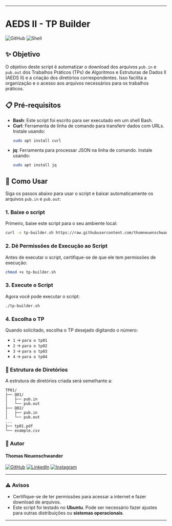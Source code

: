
---

# AEDS II - TP Builder

![GitHub](https://img.shields.io/github/license/thomneuenschwander/aeds2-tp-downloader)
![Shell](https://img.shields.io/badge/Shell-Bash-blue)

## ✨ Objetivo

O objetivo deste script é automatizar o download dos arquivos `pub.in` e `pub.out` dos Trabalhos Práticos (TPs) de Algoritmos e Estruturas de Dados II (AEDS II) e a criação dos diretórios correspondentes. Isso facilita a organização e o acesso aos arquivos necessários para os trabalhos práticos.

## 📋 Pré-requisitos

- **Bash**: Este script foi escrito para ser executado em um shell Bash.
- **Curl**: Ferramenta de linha de comando para transferir dados com URLs. Instale usando:
  ```bash
  sudo apt install curl
  ```
- **jq**: Ferramenta para processar JSON na linha de comando. Instale usando:
  ```bash
  sudo apt install jq
  ```

## 🚀 Como Usar

Siga os passos abaixo para usar o script e baixar automaticamente os arquivos `pub.in` e `pub.out`:

### 1. Baixe o script

Primeiro, baixe este script para o seu ambiente local:

```bash
curl -o tp-builder.sh https://raw.githubusercontent.com/thomneuenschwander/bash-scripts-collection/main/tp-builder.sh
```

### 2. Dê Permissões de Execução ao Script

Antes de executar o script, certifique-se de que ele tem permissões de execução:

```bash
chmod +x tp-builder.sh
```

### 3. Execute o Script

Agora você pode executar o script:

```bash
./tp-builder.sh
```

### 4. Escolha o TP

Quando solicitado, escolha o TP desejado digitando o número:

- `1` -> `para o tp01`
- `2` -> `para o tp02`
- `3` -> `para o tp03`
- `4` -> `para o tp04`

### 📁 Estrutura de Diretórios

A estrutura de diretórios criada será semelhante a:

```
TP01/
├── Q01/
│   ├── pub.in
│   └── pub.out
├── Q02/
│   ├── pub.in
│   └── pub.out
...
├── tp01.pdf
└── example.csv
```

### 📝 Autor

#### Thomas Neuenschwander

[![GitHub](https://img.shields.io/badge/GitHub-000?logo=github&logoColor=white&style=flat-square)](https://github.com/thomneuenschwander)
[![LinkedIn](https://img.shields.io/badge/LinkedIn-0077B5?logo=linkedin&logoColor=white&style=flat-square)](https://www.linkedin.com/in/thomas-neuenschwander-87a568267/)
[![Instagram](https://img.shields.io/badge/Instagram-E4405F?logo=instagram&logoColor=white&style=flat-square)](https://www.instagram.com/puccomp/)

---

### ⚠️ Avisos

- Certifique-se de ter permissões para acessar a internet e fazer download de arquivos.
- Este script foi testado no **Ubuntu**. Pode ser necessário fazer ajustes para outras distribuições ou **sistemas operacionais**.

---
